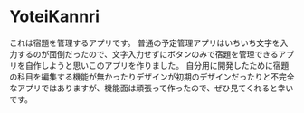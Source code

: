 # YoteiKannri
これは宿題を管理するアプリです。
普通の予定管理アプリはいちいち文字を入力するのが面倒だったので、文字入力せずにボタンのみで宿題を管理できるアプリを自作しようと思いこのアプリを作りました。
自分用に開発したために宿題の科目を編集する機能が無かったりデザインが初期のデザインだったりと不完全なアプリではありますが、機能面は頑張って作ったので、ぜひ見てくれると幸いです。
